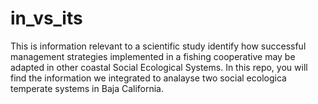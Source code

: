 # in_vs_its
This is information relevant to a scientific study identify how successful management strategies implemented in a fishing cooperative may be adapted in other coastal Social Ecological Systems. In this repo, you will find the information we integrated to analayse two social ecologica temperate systems in Baja California. 

